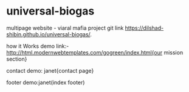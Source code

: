 # universal-biogas
multipage website - viaral mafia project
git link https://dilshad-shibin.github.io/universal-biogas/.

how it Works demo link:- http://html.modernwebtemplates.com/gogreen/index.html{our mission section}

contact demo: janet{contact page}

footer demo:janet(index footer)
